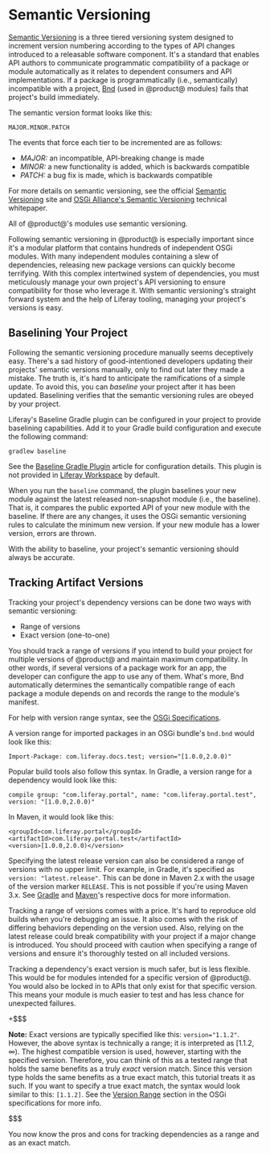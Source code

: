 # Semantic Versioning

[Semantic Versioning](https://semver.org/) is a three tiered versioning system
designed to increment version numbering according to the types of API changes
introduced to a releasable software component. It's a standard that enables API
authors to communicate programmatic compatibility of a package or module
automatically as it relates to dependent consumers and API implementations. If a
package is programmatically (i.e., semantically) incompatible with a project,
[Bnd](http://bnd.bndtools.org/) (used in @product@ modules) fails that project's
build immediately.

The semantic version format looks like this:

    MAJOR.MINOR.PATCH

The events that force each tier to be incremented are as follows:

- *MAJOR:* an incompatible, API-breaking change is made
- *MINOR:* a new functionality is added, which is backwards compatible
- *PATCH:* a bug fix is made, which is backwards compatible

For more details on semantic versioning, see the official
[Semantic Versioning](https://semver.org/) site and
[OSGi Alliance's Semantic Versioning](http://www.osgi.org/wp-content/uploads/SemanticVersioning1.pdf)
technical whitepaper.

All of @product@'s modules use semantic versioning.

Following semantic versioning in @product@ is especially important since it's a
modular platform that contains hundreds of independent OSGi modules. With many
independent modules containing a slew of dependencies, releasing new package
versions can quickly become terrifying. With this complex intertwined system of
dependencies, you must meticulously manage your own project's API versioning to
ensure compatibility for those who leverage it. With semantic versioning's
straight forward system and the help of Liferay tooling, managing your project's
versions is easy.

## Baselining Your Project

Following the semantic versioning procedure manually seems deceptively easy.
There's a sad history of good-intentioned developers updating their projects'
semantic versions manually, only to find out later they made a mistake. The
truth is, it's hard to anticipate the ramifications of a simple update. To avoid
this, you can *baseline* your project after it has been updated. Baselining
verifies that the semantic versioning rules are obeyed by your project.

Liferay's Baseline Gradle plugin can be configured in your project to provide
baselining capabilities. Add it to your Gradle build configuration and execute
the following command:

    gradlew baseline

See the
[Baseline Gradle Plugin](/develop/reference/-/knowledge_base/7-1/baseline-gradle-plugin)
article for configuration details. This plugin is not provided in
[Liferay Workspace](/develop/tutorials/-/knowledge_base/7-1/liferay-workspace)
by default.

When you run the `baseline` command, the plugin baselines your new module
against the latest released non-snapshot module (i.e., the baseline). That is,
it compares the public exported API of your new module with the baseline. If
there are any changes, it uses the OSGi semantic versioning rules to calculate
the minimum new version. If your new module has a lower version, errors are
thrown.

With the ability to baseline, your project's semantic versioning should always
be accurate.

## Tracking Artifact Versions

Tracking your project's dependency versions can be done two ways with semantic
versioning:

- Range of versions
- Exact version (one-to-one)

You should track a range of versions if you intend to build your project for
multiple versions of @product@ and maintain maximum compatibility. In other
words, if several versions of a package work for an app, the developer can
configure the app to use any of them. What's more, Bnd automatically determines
the semantically compatible range of each package a module depends on and
records the range to the module's manifest.

For help with version range syntax, see the
[OSGi Specifications](https://osgi.org/specification/osgi.core/7.0.0/framework.module.html#i3189032).

A version range for imported packages in an OSGi bundle's `bnd.bnd` would look
like this:

    Import-Package: com.liferay.docs.test; version="[1.0.0,2.0.0)"

Popular build tools also follow this syntax. In Gradle, a version range for a
dependency would look like this:

    compile group: "com.liferay.portal", name: "com.liferay.portal.test", version: "[1.0.0,2.0.0)"

In Maven, it would look like this:

    <groupId>com.liferay.portal</groupId>
    <artifactId>com.liferay.portal.test</artifactId>
    <version>[1.0.0,2.0.0)</version>

Specifying the latest release version can also be considered a range of versions
with no upper limit. For example, in Gradle, it's specified as `version:
"latest.release"`. This can be done in Maven 2.x with the usage of the version
marker `RELEASE`. This is not possible if you're using Maven 3.x. See
[Gradle](https://gradle.org/docs/) and
[Maven](http://maven.apache.org/guides/)'s respective docs for more information.

Tracking a range of versions comes with a price. It's hard to reproduce old
builds when you're debugging an issue. It also comes with the risk of differing
behaviors depending on the version used. Also, relying on the latest release
could break compatibility with your project if a major change is introduced. You
should proceed with caution when specifying a range of versions and ensure it's
thoroughly tested on all included versions.

Tracking a dependency's exact version is much safer, but is less flexible. This
would be for modules intended for a specific version of @product@. You would
also be locked in to APIs that only exist for that specific version. This means
your module is much easier to test and has less chance for unexpected failures.

+$$$

**Note:** Exact versions are typically specified like this: `version="1.1.2"`.
However, the above syntax is technically a range; it is interpreted as [1.1.2,
&#8734;). The highest compatible version is used, however, starting with the
specified version. Therefore, you can think of this as a tested range that holds
the same benefits as a truly *exact* version match. Since this version type
holds the same benefits as a true exact match, this tutorial treats it as such.
If you want to specify a true exact match, the syntax would look similar to
this: `[1.1.2]`. See the
[Version Range](https://osgi.org/specification/osgi.core/7.0.0/framework.module.html#i3189032)
section in the OSGi specifications for more info.

$$$

You now know the pros and cons for tracking dependencies as a range and as an
exact match.
